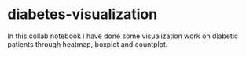 # diabetes-visualization
In this collab notebook i have done some visualization work on diabetic patients through heatmap, boxplot and countplot.
